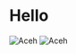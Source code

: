 # Hello
![Aceh](https://user-images.githubusercontent.com/55791489/180208301-96a87dac-9386-4b46-ae99-0c0e30b9ea69.png#gh-dark-mode-only)
![Aceh](https://user-images.githubusercontent.com/55791489/180208621-bc67d295-c14f-48ce-b0a8-9b58742736cd.png#gh-light-mode-only)
